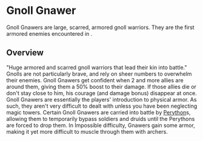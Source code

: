 # Gnoll Gnawer

Gnoll Gnawers are large, scarred, armored gnoll warriors. They are the first armored enemies encountered in .
## Overview

"Huge armored and scarred gnoll warriors that lead their kin into battle."
Gnolls are not particularly brave, and rely on sheer numbers to overwhelm their enemies. Gnoll Gnawers get confident when 2 and more allies are around them, giving them a 50% boost to their damage. If those allies die or don't stay close to him, his courage (and damage bonus) disappear at once.
Gnoll Gnawers are essentially the players' introduction to physical armor. As such, they aren't very difficult to dealt with unless you have been neglecting magic towers. Certain Gnoll Gnawers are carried into battle by [Perython](Perython)s, allowing them to temporarily bypass soldiers and druids until the Perythons are forced to drop them.
In Impossible difficulty, Gnawers gain some armor, making it yet more difficult to muscle through them with archers.